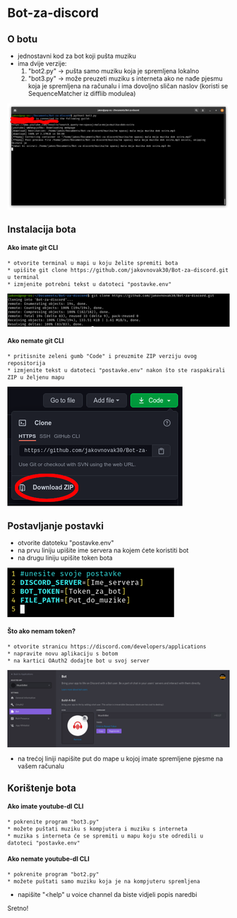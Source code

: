 # Bot-za-discord 

O botu
---
* jednostavni kod za bot koji pušta muziku
* ima dvije verzije:
	1. "bot2.py" -> pušta samo muziku koja je spremljena lokalno
	2. "bot3.py" -> može preuzeti muziku s interneta ako ne nađe pjesmu koja je spremljena na računalu i ima dovoljno sličan naslov (koristi se SequenceMatcher iz difflib modulea) 

![Demonstracija bota](/slike/demonstracija.png)

Instalacija bota
---
#### Ako imate git CLI
	* otvorite terminal u mapi u koju želite spremiti bota
	* upišite git clone https://github.com/jakovnovak30/Bot-za-discord.git u terminal
	* izmjenite potrebni tekst u datoteci "postavke.env"

![Preuzimanje s git CLI-om](/slike/download2.png)

#### Ako nemate git CLI
	* pritisnite zeleni gumb "Code" i preuzmite ZIP verziju ovog repositorija
	* izmjenite tekst u datoteci "postavke.env" nakon što ste raspakirali ZIP u željenu mapu

![Preuzimanje bez git CLI-a](/slike/download.png)

Postavljanje postavki
---
* otvorite datoteku "postavke.env"
* na prvu liniju upišite ime servera na kojem ćete koristiti bot 
* na drugu liniju upišite token bota

![postavke](/slike/postavke.png)

#### Što ako nemam token?
	* otvorite stranicu https://discord.com/developers/applications
	* napravite novu aplikaciju s botom
	* na kartici OAuth2 dodajte bot u svoj server

![Primjer bota na discordovoj stranici](/slike/discordapi.png)

* na trećoj liniji napišite put do mape u kojoj imate spremljene pjesme na vašem računalu

Korištenje bota
---
#### Ako imate youtube-dl CLI
	* pokrenite program "bot3.py"
	* možete puštati muziku s kompjutera i muziku s interneta
	* muzika s interneta će se spremiti u mapu koju ste odredili u datoteci "postavke.env"
#### Ako nemate youtube-dl CLI
	* pokrenite program "bot2.py"
	* možete puštati samo muziku koja je na kompjuteru spremljena

* napišite "<help" u voice channel da biste vidjeli popis naredbi

Sretno!
